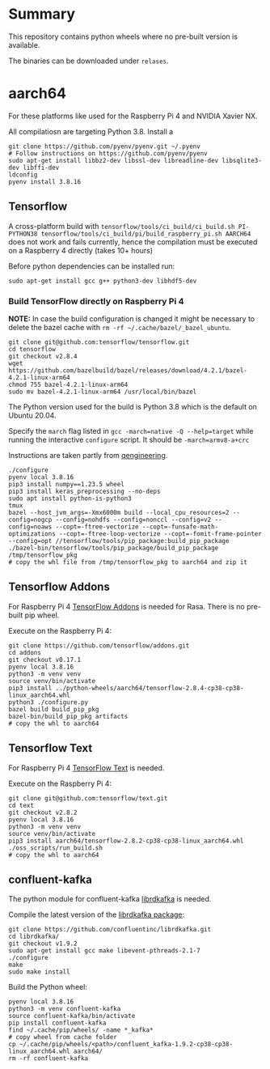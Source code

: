 # Summary

This repository contains python wheels where no pre-built version is available.

The binaries can be downloaded under `relases`.

# aarch64 

For these platforms like used for the Raspberry Pi 4 and NVIDIA Xavier NX.

All compilatiosn are targeting Python 3.8. Install a

~~~shell
git clone https://github.com/pyenv/pyenv.git ~/.pyenv
# Follow instructions on https://github.com/pyenv/pyenv
sudo apt-get install libbz2-dev libssl-dev libreadline-dev libsqlite3-dev libffi-dev
ldconfig
pyenv install 3.8.16
~~~

## Tensorflow

A cross-platform build with `tensorflow/tools/ci_build/ci_build.sh PI-PYTHON38 tensorflow/tools/ci_build/pi/build_raspberry_pi.sh AARCH64` does not work and fails currently,
hence the compilation must be executed on a Raspberry 4 directly (takes 10+ hours)

Before python dependencies can be installed run:

~~~shell
sudo apt-get install gcc g++ python3-dev libhdf5-dev
~~~

### Build TensorFlow directly on Raspberry Pi 4

__NOTE:__ In case the build configuration is changed it might be necessary to delete the bazel cache with `rm -rf ~/.cache/bazel/_bazel_ubuntu`.

~~~shell
git clone git@github.com:tensorflow/tensorflow.git
cd tensorflow
git checkout v2.8.4
wget https://github.com/bazelbuild/bazel/releases/download/4.2.1/bazel-4.2.1-linux-arm64
chmod 755 bazel-4.2.1-linux-arm64
sudo mv bazel-4.2.1-linux-arm64 /usr/local/bin/bazel
~~~

The Python version used for the build is Python 3.8 which is the default on Ubuntu 20.04.

Specify the `march` flag listed in `gcc -march=native -Q --help=target` while running the interactive `configure` script. It should be 
`-march=armv8-a+crc`

Instructions are taken partly from [qengineering](https://qengineering.eu/install-tensorflow-2.2.0-on-raspberry-64-os.html).

~~~shell
./configure
pyenv local 3.8.16
pip3 install numpy==1.23.5 wheel 
pip3 install keras_preprocessing --no-deps
sudo apt install python-is-python3
tmux
bazel --host_jvm_args=-Xmx6000m build --local_cpu_resources=2 --config=nogcp --config=nohdfs --config=nonccl --config=v2 --config=noaws --copt=-ftree-vectorize --copt=-funsafe-math-optimizations --copt=-ftree-loop-vectorize --copt=-fomit-frame-pointer --config=opt //tensorflow/tools/pip_package:build_pip_package
./bazel-bin/tensorflow/tools/pip_package/build_pip_package /tmp/tensorflow_pkg
# copy the whl file from /tmp/tensorflow_pkg to aarch64 and zip it
~~~

## Tensorflow Addons

For Raspberry Pi 4 [TensorFlow Addons](https://github.com/tensorflow/addons) is needed for Rasa. There is no pre-built pip wheel.

Execute on the Raspberry Pi 4:

~~~shell
git clone https://github.com/tensorflow/addons.git
cd addons
git checkout v0.17.1
pyenv local 3.8.16
python3 -m venv venv
source venv/bin/activate
pip3 install ../python-wheels/aarch64/tensorflow-2.8.4-cp38-cp38-linux_aarch64.whl
python3 ./configure.py
bazel build build_pip_pkg
bazel-bin/build_pip_pkg artifacts
# copy the whl to aarch64
~~~

## Tensorflow Text

For Raspberry Pi 4 [TensorFlow Text](git@github.com:tensorflow/text.git) is needed.

Execute on the Raspberry Pi 4:

~~~shell
git clone git@github.com:tensorflow/text.git
cd text
git checkout v2.8.2
pyenv local 3.8.16
python3 -m venv venv
source venv/bin/activate
pip3 install aarch64/tensorflow-2.8.2-cp38-cp38-linux_aarch64.whl
./oss_scripts/run_build.sh
# copy the whl to aarch64
~~~

## confluent-kafka

The python module for confluent-kafka [librdkafka](https://github.com/confluentinc/librdkafka) is needed.

Compile the latest version of the [librdkafka package](https://docs.confluent.io/platform/current/installation/installing_cp/deb-ubuntu.html#get-the-software):

~~~shell
git clone https://github.com/confluentinc/librdkafka.git
cd librdkafka/
git checkout v1.9.2
sudo apt-get install gcc make libevent-pthreads-2.1-7 
./configure
make
sudo make install
~~~

Build the Python wheel:

~~~shell
pyenv local 3.8.16
python3 -m venv confluent-kafka
source confluent-kafka/bin/activate
pip install confluent-kafka
find ~/.cache/pip/wheels/ -name *_kafka*
# copy wheel from cache folder
cp ~/.cache/pip/wheels/<path>/confluent_kafka-1.9.2-cp38-cp38-linux_aarch64.whl aarch64/
rm -rf confluent-kafka
~~~

